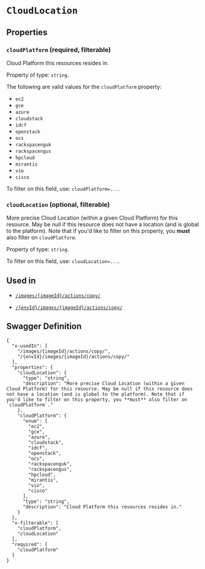 # `CloudLocation` #







## Properties ##

### `cloudPlatform` (required, filterable) ###

Cloud Platform this resources resides in.


Property of type: `string`.

 
The following are valid values for the `cloudPlatform` property:
  + `ec2`
  + `gce`
  + `azure`
  + `cloudstack`
  + `idcf`
  + `openstack`
  + `ocs`
  + `rackspacenguk`
  + `rackspacengus`
  + `hpcloud`
  + `mirantis`
  + `vio`
  + `cisco`

To filter on this field, use: `cloudPlatform=...`.


### `cloudLocation` (optional, filterable) ###

More precise Cloud Location (within a given Cloud Platform) for this resource. May be null if this resource does not have a location (and is global to the platform). Note that if you'd like to filter on this property, you **must** also filter on `cloudPlatform`.


Property of type: `string`.


To filter on this field, use: `cloudLocation=...`.




## Used in ##

  + [`/images/{imageId}/actions/copy/`](./../rest/api/account/v1beta0/images/{imageId}/actions/copy/)

  + [`/{envId}/images/{imageId}/actions/copy/`](./../rest/api/user/v1beta0/{envId}/images/{imageId}/actions/copy/)

## Swagger Definition ##

    {
      "x-usedIn": [
        "/images/{imageId}/actions/copy/",
        "/{envId}/images/{imageId}/actions/copy/"
      ], 
      "properties": {
        "cloudLocation": {
          "type": "string", 
          "description": "More precise Cloud Location (within a given Cloud Platform) for this resource. May be null if this resource does not have a location (and is global to the platform). Note that if you'd like to filter on this property, you **must** also filter on `cloudPlatform`."
        }, 
        "cloudPlatform": {
          "enum": [
            "ec2", 
            "gce", 
            "azure", 
            "cloudstack", 
            "idcf", 
            "openstack", 
            "ocs", 
            "rackspacenguk", 
            "rackspacengus", 
            "hpcloud", 
            "mirantis", 
            "vio", 
            "cisco"
          ], 
          "type": "string", 
          "description": "Cloud Platform this resources resides in."
        }
      }, 
      "x-filterable": [
        "cloudPlatform", 
        "cloudLocation"
      ], 
      "required": [
        "cloudPlatform"
      ]
    }
